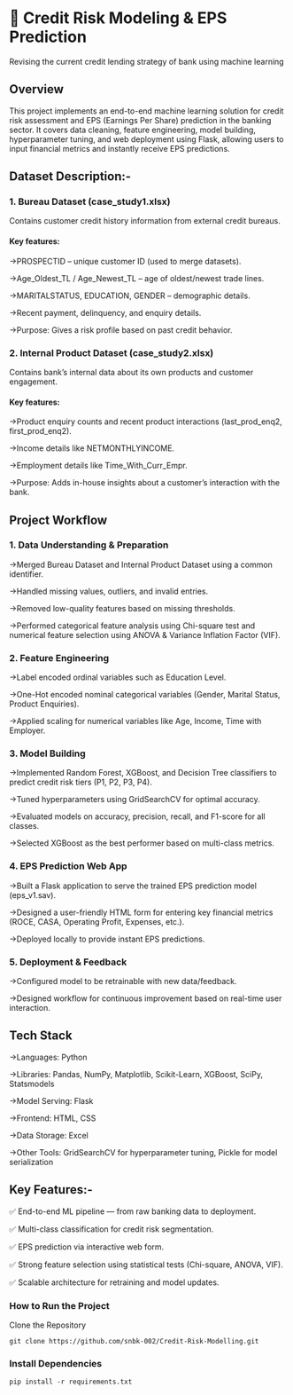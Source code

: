 # 📌 Credit Risk Modeling & EPS Prediction

Revising the current credit lending strategy of bank using machine learning

## Overview

This project implements an end-to-end machine learning solution for credit risk assessment and EPS (Earnings Per Share) prediction in the banking sector.
It covers data cleaning, feature engineering, model building, hyperparameter tuning, and web deployment using Flask, allowing users to input financial metrics and instantly receive EPS predictions.


## Dataset Description:-


### 1. Bureau Dataset (case_study1.xlsx)

Contains customer credit history information from external credit bureaus.

#### Key features:

   ->PROSPECTID – unique customer ID (used to merge datasets).

   ->Age_Oldest_TL / Age_Newest_TL – age of oldest/newest trade lines.

   ->MARITALSTATUS, EDUCATION, GENDER – demographic details.

   ->Recent payment, delinquency, and enquiry details.

   ->Purpose: Gives a risk profile based on past credit behavior.

### 2. Internal Product Dataset (case_study2.xlsx)
  
  Contains bank’s internal data about its own products and customer engagement.

#### Key features:

   ->Product enquiry counts and recent product interactions (last_prod_enq2, first_prod_enq2).

   ->Income details like NETMONTHLYINCOME.

   ->Employment details like Time_With_Curr_Empr.

   ->Purpose: Adds in-house insights about a customer’s interaction with the bank.



## Project Workflow


### 1. Data Understanding & Preparation

  ->Merged Bureau Dataset and Internal Product Dataset using a common identifier.

  ->Handled missing values, outliers, and invalid entries.

  ->Removed low-quality features based on missing thresholds.

  ->Performed categorical feature analysis using Chi-square test and numerical feature selection using ANOVA & Variance Inflation Factor (VIF).

### 2. Feature Engineering

  ->Label encoded ordinal variables such as Education Level.

  ->One-Hot encoded nominal categorical variables (Gender, Marital Status, Product Enquiries).

  ->Applied scaling for numerical variables like Age, Income, Time with Employer.

### 3. Model Building

  ->Implemented Random Forest, XGBoost, and Decision Tree classifiers to predict credit risk tiers (P1, P2, P3, P4).

  ->Tuned hyperparameters using GridSearchCV for optimal accuracy.

  ->Evaluated models on accuracy, precision, recall, and F1-score for all classes.

  ->Selected XGBoost as the best performer based on multi-class metrics.

### 4. EPS Prediction Web App

  ->Built a Flask application to serve the trained EPS prediction model (eps_v1.sav).

  ->Designed a user-friendly HTML form for entering key financial metrics (ROCE, CASA, Operating Profit, Expenses, etc.).

  ->Deployed locally to provide instant EPS predictions.

### 5. Deployment & Feedback

  ->Configured model to be retrainable with new data/feedback.

  ->Designed workflow for continuous improvement based on real-time user interaction.
  

## Tech Stack

  ->Languages: Python

  ->Libraries: Pandas, NumPy, Matplotlib, Scikit-Learn, XGBoost, SciPy, Statsmodels

  ->Model Serving: Flask

  ->Frontend: HTML, CSS

  ->Data Storage: Excel

  ->Other Tools: GridSearchCV for hyperparameter tuning, Pickle for model serialization


## Key Features:-

✅ End-to-end ML pipeline — from raw banking data to deployment.

✅ Multi-class classification for credit risk segmentation.

✅ EPS prediction via interactive web form.

✅ Strong feature selection using statistical tests (Chi-square, ANOVA, VIF).

✅ Scalable architecture for retraining and model updates.


### How to Run the Project
  Clone the Repository

    git clone https://github.com/snbk-002/Credit-Risk-Modelling.git

### Install Dependencies

    pip install -r requirements.txt



